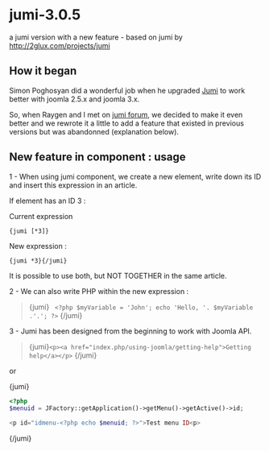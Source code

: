 jumi-3.0.5
==========

a jumi version with a new feature - based on jumi by http://2glux.com/projects/jumi
## How it began
Simon Poghosyan did a wonderful job when he upgraded [Jumi](http://2glux.com/projects/jumi) to work better with joomla 2.5.x and joomla 3.x.

So, when Raygen and I met on [jumi forum](http://2glux.com/forum/jumi/), we decided to make it even better and we rewrote it a little to add a feature that existed in previous versions but was abandonned (explanation below).

## New feature in component : usage
1 - When using jumi component, we create a new element, write down its ID and insert this expression in an article.

If element has an ID 3 :

Current expression
``` 
{jumi [*3]}
```
New expression :

``` 
{jumi *3}{/jumi}
```
It is possible to use both, but NOT TOGETHER in the same article.

2 - We can also write PHP within the new expression  :

>\{jumi\}
`` <?php
$myVariable = 'John';
echo 'Hello, '. $myVariable .'.';
?>``
\{/jumi\}


3 - Jumi has been designed from the beginning to work with Joomla API.

>\{jumi\}`` <p><a href="index.php/using-joomla/getting-help">Getting help</a></p>
``
\{/jumi\}

or


\{jumi\}
```php
<?php 
$menuid = JFactory::getApplication()->getMenu()->getActive()->id;

<p id="idmenu-<?php echo $menuid; ?>">Test menu ID<p>
```
\{/jumi\}